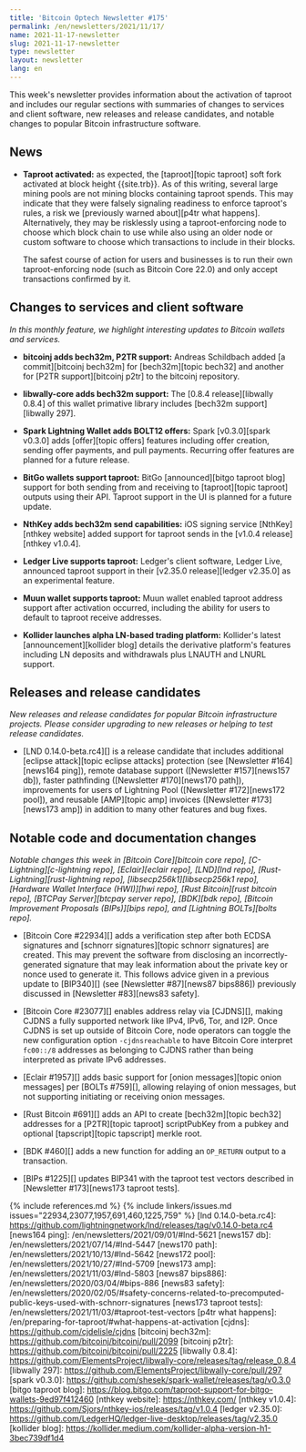 ```yaml
---
title: 'Bitcoin Optech Newsletter #175'
permalink: /en/newsletters/2021/11/17/
name: 2021-11-17-newsletter
slug: 2021-11-17-newsletter
type: newsletter
layout: newsletter
lang: en
---
```

This week's newsletter provides information about the activation of
taproot and includes our regular sections with summaries of changes to
services and client software, new releases and release candidates, and
notable changes to popular Bitcoin infrastructure software.

## News

- **Taproot activated:** as expected, the [taproot][topic taproot] soft
  fork activated at block height {{site.trb}}.  As of this writing,
  several large mining pools are not mining blocks containing taproot
  spends.  This may indicate that they were falsely signaling readiness
  to enforce taproot's rules, a risk we [previously warned about][p4tr
  what happens].  Alternatively, they may be risklessly using a
  taproot-enforcing node to choose which block chain to use while also
  using an older node or custom software to choose which transactions to
  include in their blocks.

  The safest course of action for users and businesses is to run their
  own taproot-enforcing node (such as Bitcoin Core 22.0) and only
  accept transactions confirmed by it.

## Changes to services and client software

*In this monthly feature, we highlight interesting updates to Bitcoin
wallets and services.*

- **bitcoinj adds bech32m, P2TR support:**
  Andreas Schildbach added [a commit][bitcoinj bech32m] for [bech32m][topic
  bech32] and another for [P2TR support][bitcoinj p2tr] to the bitcoinj repository.

- **libwally-core adds bech32m support:**
  The [0.8.4 release][libwally 0.8.4] of this wallet primative library includes [bech32m
  support][libwally 297].

- **Spark Lightning Wallet adds BOLT12 offers:**
  Spark [v0.3.0][spark v0.3.0] adds [offer][topic offers] features including
  offer creation, sending offer payments, and pull payments. Recurring offer
  features are planned for a future release.

- **BitGo wallets support taproot:**
  BitGo [announced][bitgo taproot blog] support for both sending from and
  receiving to [taproot][topic taproot] outputs using their API. Taproot support
  in the UI is planned for a future update.

- **NthKey adds bech32m send capabilities:**
  iOS signing service [NthKey][nthkey website] added support for taproot sends
  in the [v1.0.4 release][nthkey v1.0.4].

- **Ledger Live supports taproot:**
  Ledger's client software, Ledger Live, announced taproot support in their
  [v2.35.0 release][ledger v2.35.0] as an experimental feature.

- **Muun wallet supports taproot:**
  Muun wallet enabled taproot address support after activation occurred,
  including the ability for users to default to taproot receive addresses.

- **Kollider launches alpha LN-based trading platform:**
  Kollider's latest [announcement][kollider blog] details the derivative
  platform's features including LN deposits and withdrawals plus LNAUTH and LNURL
  support.

## Releases and release candidates

*New releases and release candidates for popular Bitcoin infrastructure
projects.  Please consider upgrading to new releases or helping to test
release candidates.*

- [LND 0.14.0-beta.rc4][] is a release candidate that includes
  additional [eclipse attack][topic eclipse attacks] protection (see
  [Newsletter #164][news164 ping]), remote database support ([Newsletter
  #157][news157 db]), faster pathfinding ([Newsletter #170][news170
  path]), improvements for users of Lightning Pool ([Newsletter
  #172][news172 pool]), and reusable [AMP][topic amp] invoices
  ([Newsletter #173][news173 amp]) in addition to many other features
  and bug fixes.

## Notable code and documentation changes

*Notable changes this week in [Bitcoin Core][bitcoin core repo],
[C-Lightning][c-lightning repo], [Eclair][eclair repo], [LND][lnd repo],
[Rust-Lightning][rust-lightning repo], [libsecp256k1][libsecp256k1
repo], [Hardware Wallet Interface (HWI)][hwi repo],
[Rust Bitcoin][rust bitcoin repo], [BTCPay Server][btcpay server repo],
[BDK][bdk repo], [Bitcoin Improvement Proposals (BIPs)][bips repo], and
[Lightning BOLTs][bolts repo].*

- [Bitcoin Core #22934][] adds a verification step after both ECDSA signatures and
  [schnorr signatures][topic schnorr signatures] are created.  This may
  prevent the software from disclosing an incorrectly-generated
  signature that may leak information about the private key or nonce
  used to generate it.  This follows advice given in a previous update
  to [BIP340][] (see [Newsletter #87][news87 bips886]) previously discussed in
  [Newsletter #83][news83 safety].

- [Bitcoin Core #23077][] enables address relay via [CJDNS][], making CJDNS
  a fully supported network like IPv4, IPv6, Tor, and I2P. Once CJDNS is
  set up outside of Bitcoin Core, node operators can toggle the new
  configuration option `-cjdnsreachable` to have Bitcoin Core interpret
  `fc00::/8` addresses as belonging to CJDNS rather than being
  interpreted as private IPv6 addresses.

- [Eclair #1957][] adds basic support for [onion messages][topic onion
  messages] per [BOLTs #759][], allowing relaying of onion messages, but
  not supporting initiating or receiving onion messages.

- [Rust Bitcoin #691][] adds an API to create [bech32m][topic bech32]
  addresses for a [P2TR][topic taproot] scriptPubKey from a pubkey and
  optional [tapscript][topic tapscript] merkle root.

- [BDK #460][] adds a new function for adding an `OP_RETURN` output to a
  transaction.

- [BIPs #1225][] updates BIP341 with the taproot test vectors described
  in [Newsletter #173][news173 taproot tests].

{% include references.md %}
{% include linkers/issues.md issues="22934,23077,1957,691,460,1225,759" %}
[lnd 0.14.0-beta.rc4]: https://github.com/lightningnetwork/lnd/releases/tag/v0.14.0-beta.rc4
[news164 ping]: /en/newsletters/2021/09/01/#lnd-5621
[news157 db]: /en/newsletters/2021/07/14/#lnd-5447
[news170 path]: /en/newsletters/2021/10/13/#lnd-5642
[news172 pool]: /en/newsletters/2021/10/27/#lnd-5709
[news173 amp]: /en/newsletters/2021/11/03/#lnd-5803
[news87 bips886]: /en/newsletters/2020/03/04/#bips-886
[news83 safety]: /en/newsletters/2020/02/05/#safety-concerns-related-to-precomputed-public-keys-used-with-schnorr-signatures
[news173 taproot tests]: /en/newsletters/2021/11/03/#taproot-test-vectors
[p4tr what happens]: /en/preparing-for-taproot/#what-happens-at-activation
[cjdns]: https://github.com/cjdelisle/cjdns
[bitcoinj bech32m]: https://github.com/bitcoinj/bitcoinj/pull/2099
[bitcoinj p2tr]: https://github.com/bitcoinj/bitcoinj/pull/2225
[libwally 0.8.4]: https://github.com/ElementsProject/libwally-core/releases/tag/release_0.8.4
[libwally 297]: https://github.com/ElementsProject/libwally-core/pull/297
[spark v0.3.0]: https://github.com/shesek/spark-wallet/releases/tag/v0.3.0
[bitgo taproot blog]: https://blog.bitgo.com/taproot-support-for-bitgo-wallets-9ed97f412460
[nthkey website]: https://nthkey.com/
[nthkey v1.0.4]: https://github.com/Sjors/nthkey-ios/releases/tag/v1.0.4
[ledger v2.35.0]: https://github.com/LedgerHQ/ledger-live-desktop/releases/tag/v2.35.0
[kollider blog]: https://kollider.medium.com/kollider-alpha-version-h1-3bec739df1d4
